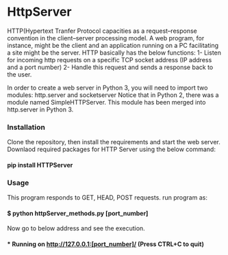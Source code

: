 # HttpServer

HTTP(Hypertext Tranfer Protocol capacities as a request–response convention in the client–server processing model. A web program, for instance, might be the client and an application running on a PC facilitating a site might be the server.
HTTP basically has the below functions:
1- Listen for incoming http requests on a specific TCP socket address (IP address and a port number)
2- Handle this request and sends a response back to the user.

In order to create a web server in Python 3, you will need to import two modules: http.server and socketserver
Notice that in Python 2, there was a module named SimpleHTTPServer. This module has been merged into http.server in Python 3.


### Installation
Clone the repository, then install the requirements and start the web server.
Downlaod required packages for HTTP Server using the below command:
#### pip install HTTPServer 

### Usage
This program responds to GET, HEAD, POST requests.
run program as:
#### $ python httpServer_methods.py [port_number]

Now go to below address and see the execution.
#### * Running on http://127.0.0.1:[port_number]/ (Press CTRL+C to quit)





